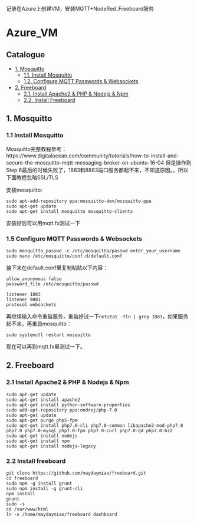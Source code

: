 记录在Azure上创建VM，安装MQTT+NodeRed_Freeboard服务<br>

# Azure_VM
## **Catalogue**
* [1. Mosquitto](#1)
    * [1.1. Install Mosquitto](#1.1)
    * [1.2. Configure MQTT Passwords & Websockets](#1.2)
* [2. Freeboard](#2)
    * [2.1. Install Apache2 & PHP & Nodejs & Npm](#2.1)
    * [2.2. Install Freeboard](#2.2)
    

<h2 id="1">1. Mosquitto</h2>
<h3 id="1.1">1.1 Install Mosquitto</h3>
Mosquitto完整教程参考：https://www.digitalocean.com/community/tutorials/how-to-install-and-secure-the-mosquitto-mqtt-messaging-broker-on-ubuntu-16-04 但是操作到Step 6最后的时候失败了，1883和8883端口服务都起不来，不知道原因。。所以下面教程忽略SSL/TLS<br>

安装mosquitto: 
```linux
sudo apt-add-repository ppa:mosquitto-dev/mosquitto-ppa
sudo apt-get update
sudo apt-get install mosquitto mosquitto-clients
```
安装好后可以用mqtt.fx测试一下



<h3 id="1.2">1.5 Configure MQTT Passwords & Websockets</h3>

```linux
sudo mosquitto_passwd -c /etc/mosquitto/passwd enter_your_username
sudo nano /etc/mosquitto/conf.d/default.conf
```
接下来在default.conf里复制粘贴以下内容：
```linux
allow_anonymous false
password_file /etc/mosquitto/passwd

listener 1883
listener 9001
protocol websockets
```
再继续输入命令重启服务，重启好试一下```netstat -tln | grep 1883```，如果服务起不来，再重启mosquitto：
```linux
sudo systemctl restart mosquitto
```
现在可以再到mqtt.fx里测试一下。


<h2 id="2">2. Freeboard</h2>
<h3 id="2.1">2.1 Install Apache2 & PHP & Nodejs & Npm</h3>

```linux
sudo apt-get update
sudo apt-get install apache2
sudo apt-get install python-software-properties
sudo add-apt-repository ppa:ondrej/php-7.0
sudo apt-get update
sudo apt-get purge php5-fpm
sudo apt-get install php7.0-cli php7.0-common libapache2-mod-php7.0 php7.0 php7.0-mysql php7.0-fpm php7.0-curl php7.0-gd php7.0-bz2
sudo apt-get install nodejs
sudo apt-get install npm
sudo apt-get install nodejs-legacy

```

<h3 id="2.2">2.2 Install freeboard</h3>

```linux
git clone https://github.com/maydaymiao/freeboard.git
cd freeboard
sudo npm -g install grunt
sudo npm install -g grunt-cli
npm install
grunt
sudo -s
cd /var/www/html
ln -s /home/maydaymiao/freeboard dashboard
```


